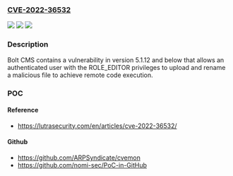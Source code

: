 ### [CVE-2022-36532](https://cve.mitre.org/cgi-bin/cvename.cgi?name=CVE-2022-36532)
![](https://img.shields.io/static/v1?label=Product&message=n%2Fa&color=blue)
![](https://img.shields.io/static/v1?label=Version&message=n%2Fa&color=blue)
![](https://img.shields.io/static/v1?label=Vulnerability&message=n%2Fa&color=brighgreen)

### Description

Bolt CMS contains a vulnerability in version 5.1.12 and below that allows an authenticated user with the ROLE_EDITOR privileges to upload and rename a malicious file to achieve remote code execution.

### POC

#### Reference
- https://lutrasecurity.com/en/articles/cve-2022-36532/

#### Github
- https://github.com/ARPSyndicate/cvemon
- https://github.com/nomi-sec/PoC-in-GitHub

